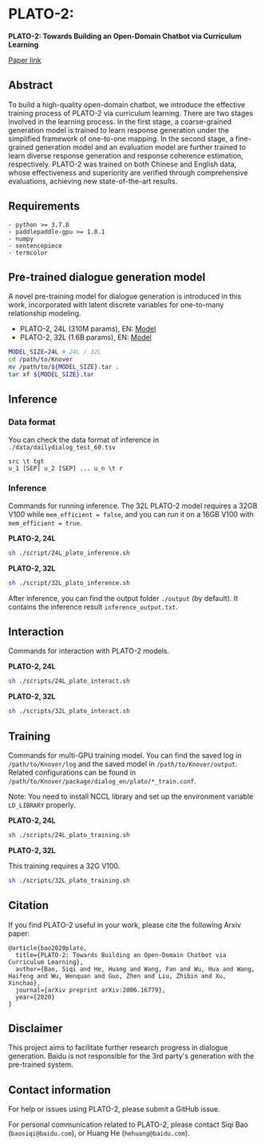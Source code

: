 # PLATO-2: 
**PLATO-2: Towards Building an Open-Domain Chatbot via Curriculum Learning**

[Paper link](https://arxiv.org/abs/2006.16779)

## Abstract
To build a high-quality open-domain chatbot, we introduce the effective training process of PLATO-2 via curriculum learning. There are two stages involved in the learning process. In the first stage, a coarse-grained generation model is trained to learn response generation under the simplified framework of one-to-one mapping. In the second stage, a fine-grained generation model and an evaluation model are further trained to learn diverse response generation and response coherence estimation, respectively. PLATO-2 was trained on both Chinese and English data, whose effectiveness and superiority are verified through comprehensive evaluations, achieving new state-of-the-art results.

## Requirements
```
- python >= 3.7.0
- paddlepaddle-gpu >= 1.8.1
- numpy
- sentencepiece
- termcolor
```

## Pre-trained dialogue generation model
A novel pre-training model for dialogue generation is introduced in this work, incorporated with latent discrete variables for one-to-many relationship modeling.

* PLATO-2, 24L (310M params), EN: [Model](https://baidu-nlp.bj.bcebos.com/PLATO-2/24L.tar)
* PLATO-2, 32L (1.6B params), EN: [Model](https://baidu-nlp.bj.bcebos.com/PLATO-2/32L.tar)

```bash
MODEL_SIZE=24L # 24L / 32L
cd /path/to/Knover
mv /path/to/${MODEL_SIZE}.tar .
tar xf ${MODEL_SIZE}.tar
```

## Inference

### Data format
You can check the data format of inference in `./data/dailydialog_test_60.tsv`
```
src \t tgt
u_1 [SEP] u_2 [SEP] ... u_n \t r
```

### Inference
Commands for running inference. The 32L PLATO-2 model requires a 32GB V100 while `mem_efficient = false`, and you can run it on a 16GB V100 with `mem_efficient = true`.

**PLATO-2, 24L**
```bash
sh ./script/24L_plato_inference.sh
```

**PLATO-2, 32L**
```bash
sh ./script/32L_plato_inference.sh
```

After inference, you can find the output folder `./output` (by default). It contains the inference result `inference_output.txt`.

## Interaction
Commands for interaction with PLATO-2 models.

**PLATO-2, 24L**
```bash
sh ./scripts/24L_plato_interact.sh
```

**PLATO-2, 32L**
```bash
sh ./scripts/32L_plato_interact.sh
```

## Training
Commands for multi-GPU training model. You can find the saved log in `/path/to/Knover/log` and the saved model in `/path/to/Knover/output`. Related configurations can be found in `/path/to/Knover/package/dialog_en/plato/*_train.conf`.

Note: You need to install NCCL library and set up the environment variable `LD_LIBRARY` properly.

**PLATO-2, 24L**

```bash
sh ./scripts/24L_plato_training.sh
```

**PLATO-2, 32L**

This training requires a 32G V100.

```bash
sh ./scripts/32L_plato_training.sh
```

## Citation
If you find PLATO-2 useful in your work, please cite the following Arxiv paper:
```
@article{bao2020plato,
  title={PLATO-2: Towards Building an Open-Domain Chatbot via Curriculum Learning},
  author={Bao, Siqi and He, Huang and Wang, Fan and Wu, Hua and Wang, Haifeng and Wu, Wenquan and Guo, Zhen and Liu, Zhibin and Xu, Xinchao},
  journal={arXiv preprint arXiv:2006.16779},
  year={2020}
}
```

## Disclaimer
This project aims to facilitate further research progress in dialogue generation. Baidu is not responsible for the 3rd party's generation with the pre-trained system.

## Contact information
For help or issues using PLATO-2, please submit a GitHub issue.

For personal communication related to PLATO-2, please contact Siqi Bao (`baosiqi@baidu.com`), or Huang He (`hehuang@baidu.com`).
